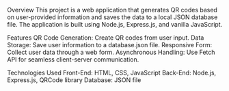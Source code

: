 Overview
This project is a web application that generates QR codes based on user-provided information and saves the data to a local JSON database file. The application is built using Node.js, Express.js, and vanilla JavaScript.

Features
QR Code Generation: Create QR codes from user input.
Data Storage: Save user information to a database.json file.
Responsive Form: Collect user data through a web form.
Asynchronous Handling: Use Fetch API for seamless client-server communication.


Technologies Used
Front-End: HTML, CSS, JavaScript
Back-End: Node.js, Express.js, QRCode library
Database: JSON file
